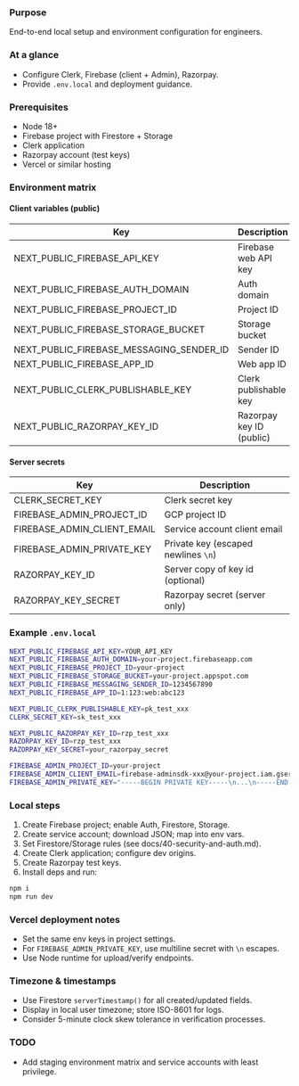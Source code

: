 ### Purpose
End-to-end local setup and environment configuration for engineers.

### At a glance
- Configure Clerk, Firebase (client + Admin), Razorpay.
- Provide `.env.local` and deployment guidance.

### Prerequisites
- Node 18+
- Firebase project with Firestore + Storage
- Clerk application
- Razorpay account (test keys)
- Vercel or similar hosting

### Environment matrix

#### Client variables (public)
| Key | Description | Example |
| --- | --- | --- |
| NEXT_PUBLIC_FIREBASE_API_KEY | Firebase web API key | abc... |
| NEXT_PUBLIC_FIREBASE_AUTH_DOMAIN | Auth domain | your-project.firebaseapp.com |
| NEXT_PUBLIC_FIREBASE_PROJECT_ID | Project ID | your-project |
| NEXT_PUBLIC_FIREBASE_STORAGE_BUCKET | Storage bucket | your-project.appspot.com |
| NEXT_PUBLIC_FIREBASE_MESSAGING_SENDER_ID | Sender ID | 123456 |
| NEXT_PUBLIC_FIREBASE_APP_ID | Web app ID | 1:...:web:... |
| NEXT_PUBLIC_CLERK_PUBLISHABLE_KEY | Clerk publishable key | pk_test_... |
| NEXT_PUBLIC_RAZORPAY_KEY_ID | Razorpay key ID (public) | rzp_test_... |

#### Server secrets
| Key | Description |
| --- | --- |
| CLERK_SECRET_KEY | Clerk secret key |
| FIREBASE_ADMIN_PROJECT_ID | GCP project ID |
| FIREBASE_ADMIN_CLIENT_EMAIL | Service account client email |
| FIREBASE_ADMIN_PRIVATE_KEY | Private key (escaped newlines `\n`) |
| RAZORPAY_KEY_ID | Server copy of key id (optional) |
| RAZORPAY_KEY_SECRET | Razorpay secret (server only) |

### Example `.env.local`
```bash
NEXT_PUBLIC_FIREBASE_API_KEY=YOUR_API_KEY
NEXT_PUBLIC_FIREBASE_AUTH_DOMAIN=your-project.firebaseapp.com
NEXT_PUBLIC_FIREBASE_PROJECT_ID=your-project
NEXT_PUBLIC_FIREBASE_STORAGE_BUCKET=your-project.appspot.com
NEXT_PUBLIC_FIREBASE_MESSAGING_SENDER_ID=1234567890
NEXT_PUBLIC_FIREBASE_APP_ID=1:123:web:abc123

NEXT_PUBLIC_CLERK_PUBLISHABLE_KEY=pk_test_xxx
CLERK_SECRET_KEY=sk_test_xxx

NEXT_PUBLIC_RAZORPAY_KEY_ID=rzp_test_xxx
RAZORPAY_KEY_ID=rzp_test_xxx
RAZORPAY_KEY_SECRET=your_razorpay_secret

FIREBASE_ADMIN_PROJECT_ID=your-project
FIREBASE_ADMIN_CLIENT_EMAIL=firebase-adminsdk-xxx@your-project.iam.gserviceaccount.com
FIREBASE_ADMIN_PRIVATE_KEY="-----BEGIN PRIVATE KEY-----\n...\n-----END PRIVATE KEY-----\n"
```

### Local steps
1. Create Firebase project; enable Auth, Firestore, Storage.
2. Create service account; download JSON; map into env vars.
3. Set Firestore/Storage rules (see docs/40-security-and-auth.md).
4. Create Clerk application; configure dev origins.
5. Create Razorpay test keys.
6. Install deps and run:
```bash
npm i
npm run dev
```

### Vercel deployment notes
- Set the same env keys in project settings.
- For `FIREBASE_ADMIN_PRIVATE_KEY`, use multiline secret with `\n` escapes.
- Use Node runtime for upload/verify endpoints.

### Timezone & timestamps
- Use Firestore `serverTimestamp()` for all created/updated fields.
- Display in local user timezone; store ISO-8601 for logs.
- Consider 5-minute clock skew tolerance in verification processes.

### TODO
- Add staging environment matrix and service accounts with least privilege.


